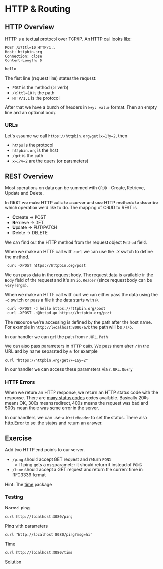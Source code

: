 # HTTP & Routing

## HTTP Overview

HTTP is a textual protocol over TCP/IP. An HTTP call looks like:

```
POST /x?ttl=10 HTTP/1.1
Host: httpbin.org
Connection: close
Content-Length: 5

hello

```

The first line (request line) states the request:
* `POST` is the method (or verb)
* `/x?ttl=10` is the path
* `HTTP/1.1` is the protocol

After that we have a bunch of headers in `key: value` format. Then an empty
line and an optional body.

### URLs

Let's assume we call `https://httpbin.org/get?x=1?y=2`, then

* `https` is the protocol
* `httpbin.org` is the host
* `/get` is the path
* `x=1?y=2` are the query (or parameters)

## REST Overview

Most operations on data can be summed with `CRUD` - Create, Retrieve, Update and
Delete.

In REST we make HTTP calls to a server and use HTTP methods to describe which
operation we'd like to do. The mapping of CRUD to REST is

* **C**create -> POST
* **R**etrieve -> GET
* **U**pdate -> PUT/PATCH
* **D**elete -> DELETE

We can find out the HTTP method from the request object `Method` field.

When we make an HTTP call with `curl` we can use the `-X` switch to define the
method.

     curl -XPOST https://httpbin.org/post

We can pass data in the request body. The request data is available in the
`Body` field of the request and it's an `io.Reader` (since request body can be
very large). 

When we make an HTTP call with curl we can either pass the data using the `-d`
switch or pass a file if the data starts with `@`.

     curl -XPOST -d hello https://httpbin.org/post
     curl -XPOST -d@httpd.go https://httpbin.org/post

The resource we're accessing is defined by the path after the host name. For
example in `http://localhost:8080/a/b` the path will be `/a/b`.

In our handler we can get the path from `r.URL.Path`

We can also pass parameters in HTTP calls. We pass them after `?` in the URL and
by name separated by `&`, for example

    curl "https://httpbin.org/get?x=1&y=2"  

In our handler we can access these parameters via `r.URL.Query`

### HTTP Errors

When we return an HTTP response, we return an HTTP status code with the
response. There are [many status codes][http-status] codes available. Basically
200s means OK, 300s means redirect, 400s means the request was bad and 500s mean
there was some error in the server.

In our handlers, we can use `w.WriteHeader` to set the status. There also
[http.Error][http-error] to set the status and return an answer.

[http-status]: https://www.flickr.com/photos/girliemac/sets/72157628409467125/
[http-error]: (https://golang.org/pkg/net/http/#Error)


## Exercise

Add two HTTP end points to our server.

* `/ping` should accept GET request and return `PONG`
    * If ping gets a `msg` parameter it should return it instead of `PONG`
* `/time` should accept a GET request and return the current time in RFC3339
  format

Hint: The [time][time] package

### Testing

Normal ping

    curl http://localhost:8080/ping

Ping with parameters

    curl "http://localhost:8080/ping?msg=hi"

Time
    
    curl http://localhost:8080/time


[Solution](httpd.go)

[time]: https://golang.org/pkg/time/
